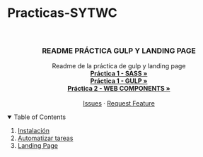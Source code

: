 # Practicas-SYTWC

<br />
<p align="center">

  <h3 align="center">README PRÁCTICA GULP Y LANDING PAGE </h3>

  <p align="center">
    Readme de la práctica de gulp y landing page
    <br />
    <a href="https://github.com/alu0101102726/Practicas-SYTWC/tree/main/Practica1-sass"><strong>Práctica 1 - SASS »</strong></a>
    <br />
    <a href="https://github.com/alu0101102726/Practicas-SYTWC/tree/main/Practica1-gulp"><strong>Práctica 1 - GULP »</strong></a>
    <br />
    <a href="https://github.com/alu0101102726/Practicas-SYTWC/tree/main/Practica1-gulp"><strong>Práctica 2 - WEB COMPONENTS »</strong></a>
    <br />
    <br />
    <a href="https://github.com/ULL-MII-SYTWS-2122/visual-studio-code-alu0101102726/issues">Issues</a>
    ·
    <a href="https://github.com/ULL-MII-SYTWS-2122/visual-studio-code-alu0101102726/issues">Request Feature</a>
  </p>
</p>

<!-- TABLE OF CONTENTS -->
<details open="open">
  <summary>Table of Contents</summary>
  <ol>
    <li><a href="#instalación">Instalación</a></li>
    <li><a href="#automatizar-tareas">Automatizar tareas</a></li>
    <li><a href="#landing-page">Landing Page</a></li>
  </ol>
</details>
